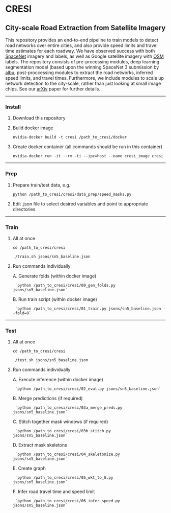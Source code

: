 # CRESI #

## City-scale Road Extraction from Satellite Imagery ##

This repository provides an end-to-end pipeline to train models to detect road networks over entire cities, and also provide speed limits and travel time estimates for each roadway.  We have observed success with both [SpaceNet](https://spacenet.ai) imagery and labels, as well as Google satellite imagery with [OSM](https://openstreetmap.org) labels. The repository consists of pre-processing modules, deep learning segmentation model (based upon the winning SpaceNet 3 submission by [albu]((https://github.com/SpaceNetChallenge/RoadDetector/tree/master/albu-solution)), post-proccessing modules to extract the road networks, inferred speed limits, and travel times.  Furthermore, we include modules to scale up network detection to the city-scale, rather than just looking at small image chips. 
See our [arXiv](https://arxiv.org/abs/1908.09715) paper for further details.

____
### Install ###

1. Download this repository

2. Build docker image

	`nvidia-docker build -t cresi /path_to_cresi/docker`
	
3. Create docker container (all commands should be run in this container)

	`nvidia-docker run -it --rm -ti --ipc=host --name cresi_image cresi`
	

____
### Prep ###

1. Prepare train/test data, e.g.:

	`python /path_to_cresi/cresi/data_prep/speed_masks.py`
	
2. Edit .json file to select desired variables and point to appropriate directories


____
### Train ###

1. All at once

	`cd /path_to_cresi/cresi`
	
	`./train.sh jsons/sn5_baseline.json`


2. Run commands individually

	A. Generate folds (within docker image)

		`python /path_to_cresi/cresi/00_gen_folds.py jsons/sn5_baseline.json`

	B. Run train script (within docker image)

		`python /path_to_cresi/cresi/01_train.py jsons/sn5_baseline.json --fold=0`
	


____
### Test ###


1. All at once

	`cd /path_to_cresi/cresi`
	
	`./test.sh jsons/sn5_baseline.json`
	

2. Run commands individually


	A. Execute inference (within docker image)

		`python /path_to_cresi/cresi/02_eval.py jsons/sn5_baseline.json`

	B. Merge predictions (if required)

		`python /path_to_cresi/cresi/03a_merge_preds.py jsons/sn5_baseline.json`
	
	C. Stitch together mask windows (if required)

		`python /path_to_cresi/cresi/03b_stitch.py jsons/sn5_baseline.json`

	D. Extract mask skeletons

		`python /path_to_cresi/cresi/04_skeletonize.py jsons/sn5_baseline.json`
	
	E. Create graph

		`python /path_to_cresi/cresi/05_wkt_to_G.py jsons/sn5_baseline.json`

	F. Infer road travel time and speed limit

		`python /path_to_cresi/cresi/06_infer_speed.py jsons/sn5_baseline.json`
	

